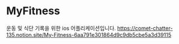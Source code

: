 # MyFitness
운동 및 식단 기록을 위한 ios 어플리케이션입니다.
https://comet-chatter-135.notion.site/My-Fitness-6aa791e301864d9c9db5cbe5a3d39115
